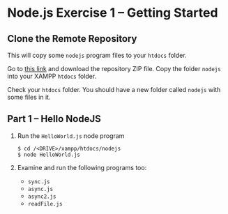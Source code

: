 # Node.js Exercise 1 – Getting Started


## Clone the Remote Repository

This will copy some ``nodejs`` program files to your ``htdocs`` folder.  

Go to [this link](https://github.com/barcaxi/ssad2022) and download the repository ZIP file.  Copy the folder ``nodejs`` into your XAMPP ``htdocs`` folder.

Check your ``htdocs`` folder.  You should have a new folder called ``nodejs`` with some files in it.



## Part 1 – Hello NodeJS

1.	Run the ``HelloWorld.js`` node program

    ```
	$ cd /<DRIVE>/xampp/htdocs/nodejs
	$ node HelloWorld.js

	```

1.	Examine and run the following programs too:

    - ``sync.js``
    - ``async.js``
    - ``async2.js``
	- ``readFile.js``
